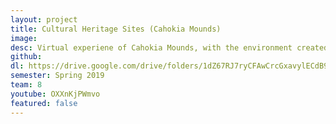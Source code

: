 ```yaml
---
layout: project
title: Cultural Heritage Sites (Cahokia Mounds)
image:
desc: Virtual experiene of Cahokia Mounds, with the environment created using LiDAR data.
github:
dl: https://drive.google.com/drive/folders/1dZ67RJ7ryCFAwCrcGxavylECdB9qpkZ2?usp=sharing
semester: Spring 2019
team: 8
youtube: OXXnKjPWmvo
featured: false
---
```

